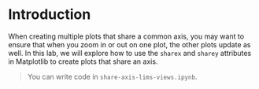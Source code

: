 # Introduction

When creating multiple plots that share a common axis, you may want to ensure that when you zoom in or out on one plot, the other plots update as well. In this lab, we will explore how to use the `sharex` and `sharey` attributes in Matplotlib to create plots that share an axis.

> You can write code in `share-axis-lims-views.ipynb`.
